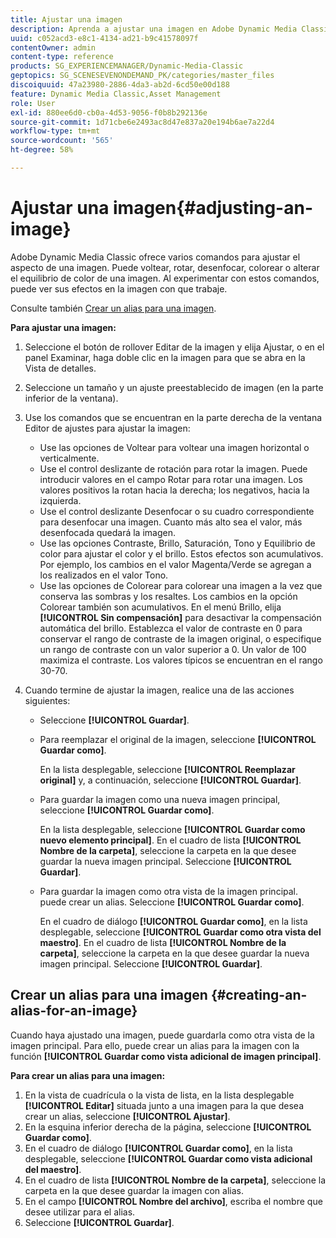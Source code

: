 ```yaml
---
title: Ajustar una imagen
description: Aprenda a ajustar una imagen en Adobe Dynamic Media Classic.
uuid: c052acd3-e8c1-4134-ad21-b9c41578097f
contentOwner: admin
content-type: reference
products: SG_EXPERIENCEMANAGER/Dynamic-Media-Classic
geptopics: SG_SCENESEVENONDEMAND_PK/categories/master_files
discoiquuid: 47a23980-2886-4da3-ab2d-6cd50e00d188
feature: Dynamic Media Classic,Asset Management
role: User
exl-id: 880ee6d0-cb0a-4d53-9056-f0b8b292136e
source-git-commit: 1d71cbe6e2493ac8d47e837a20e194b6ae7a22d4
workflow-type: tm+mt
source-wordcount: '565'
ht-degree: 58%

---
```


# Ajustar una imagen{#adjusting-an-image}

Adobe Dynamic Media Classic ofrece varios comandos para ajustar el aspecto de una imagen. Puede voltear, rotar, desenfocar, colorear o alterar el equilibrio de color de una imagen. Al experimentar con estos comandos, puede ver sus efectos en la imagen con que trabaje.

Consulte también [Crear un alias para una imagen](adjusting-image.md#creating_an_alias_for_an_image).

**Para ajustar una imagen:**

1. Seleccione el botón de rollover Editar de la imagen y elija Ajustar, o en el panel Examinar, haga doble clic en la imagen para que se abra en la Vista de detalles.
1. Seleccione un tamaño y un ajuste preestablecido de imagen (en la parte inferior de la ventana).
1. Use los comandos que se encuentran en la parte derecha de la ventana Editor de ajustes para ajustar la imagen:

   * Use las opciones de Voltear para voltear una imagen horizontal o verticalmente. 
   * Use el control deslizante de rotación para rotar la imagen. Puede introducir valores en el campo Rotar para rotar una imagen. Los valores positivos la rotan hacia la derecha; los negativos, hacia la izquierda.
   * Use el control deslizante Desenfocar o su cuadro correspondiente para desenfocar una imagen. Cuanto más alto sea el valor, más desenfocada quedará la imagen.
   * Use las opciones Contraste, Brillo, Saturación, Tono y Equilibrio de color para ajustar el color y el brillo. Estos efectos son acumulativos. Por ejemplo, los cambios en el valor Magenta/Verde se agregan a los realizados en el valor Tono.
   * Use las opciones de Colorear para colorear una imagen a la vez que conserva las sombras y los resaltes. Los cambios en la opción Colorear también son acumulativos. En el menú Brillo, elija **[!UICONTROL Sin compensación]** para desactivar la compensación automática del brillo. Establezca el valor de contraste en 0 para conservar el rango de contraste de la imagen original, o especifique un rango de contraste con un valor superior a 0. Un valor de 100 maximiza el contraste. Los valores típicos se encuentran en el rango 30-70.

1. Cuando termine de ajustar la imagen, realice una de las acciones siguientes:

   * Seleccione **[!UICONTROL Guardar]**.

   * Para reemplazar el original de la imagen, seleccione **[!UICONTROL Guardar como]**.

      En la lista desplegable, seleccione **[!UICONTROL Reemplazar original]** y, a continuación, seleccione **[!UICONTROL Guardar]**.

   * Para guardar la imagen como una nueva imagen principal, seleccione **[!UICONTROL Guardar como]**.

      En la lista desplegable, seleccione **[!UICONTROL Guardar como nuevo elemento principal]**.
En el cuadro de lista **[!UICONTROL Nombre de la carpeta]**, seleccione la carpeta en la que desee guardar la nueva imagen principal.
Seleccione **[!UICONTROL Guardar]**.

   * Para guardar la imagen como otra vista de la imagen principal. puede crear un alias. Seleccione **[!UICONTROL Guardar como]**.

      En el cuadro de diálogo **[!UICONTROL Guardar como]**, en la lista desplegable, seleccione **[!UICONTROL Guardar como otra vista del maestro]**.
En el cuadro de lista **[!UICONTROL Nombre de la carpeta]**, seleccione la carpeta en la que desee guardar la nueva imagen principal.
Seleccione **[!UICONTROL Guardar]**.

## Crear un alias para una imagen {#creating-an-alias-for-an-image}

Cuando haya ajustado una imagen, puede guardarla como otra vista de la imagen principal. Para ello, puede crear un alias para la imagen con la función **[!UICONTROL Guardar como vista adicional de imagen principal]**.

**Para crear un alias para una imagen:**

1. En la vista de cuadrícula o la vista de lista, en la lista desplegable **[!UICONTROL Editar]** situada junto a una imagen para la que desea crear un alias, seleccione **[!UICONTROL Ajustar]**.
1. En la esquina inferior derecha de la página, seleccione **[!UICONTROL Guardar como]**.
1. En el cuadro de diálogo **[!UICONTROL Guardar como]**, en la lista desplegable, seleccione **[!UICONTROL Guardar como vista adicional del maestro]**.
1. En el cuadro de lista **[!UICONTROL Nombre de la carpeta]**, seleccione la carpeta en la que desee guardar la imagen con alias.
1. En el campo **[!UICONTROL Nombre del archivo]**, escriba el nombre que desee utilizar para el alias.
1. Seleccione **[!UICONTROL Guardar]**.
